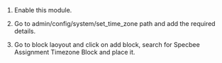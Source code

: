 1. Enable this module.

2. Go to admin/config/system/set_time_zone path and add the required details.

3. Go to block laoyout and click on add block, search for Specbee Assignment Timezone Block and place it.
